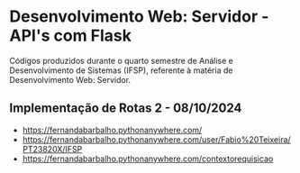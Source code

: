 # Desenvolvimento Web: Servidor - API's com Flask
Códigos produzidos durante o quarto semestre de Análise e Desenvolvimento de Sistemas (IFSP), referente à matéria de Desenvolvimento Web: Servidor.

## Implementação de Rotas 2 - 08/10/2024
- https://fernandabarbalho.pythonanywhere.com/
- https://fernandabarbalho.pythonanywhere.com/user/Fabio%20Teixeira/PT23820X/IFSP
- https://fernandabarbalho.pythonanywhere.com/contextorequisicao